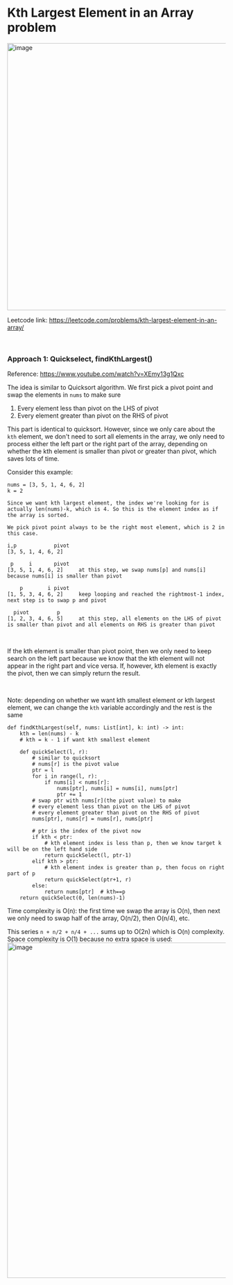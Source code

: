# Kth Largest Element in an Array problem
<img width="615" alt="image" src="https://user-images.githubusercontent.com/25105806/195516883-09951ab9-cc60-4630-a795-79a15754e7db.png">


Leetcode link: https://leetcode.com/problems/kth-largest-element-in-an-array/

<br />

### Approach 1: Quickselect, findKthLargest()

Reference: https://www.youtube.com/watch?v=XEmy13g1Qxc

The idea is similar to Quicksort algorithm. We first pick a pivot point and swap the elements in `nums` to make sure
1. Every element less than pivot on the LHS of pivot
2. Every element greater than pivot on the RHS of pivot

This part is identical to quicksort. However, since we only care about the `kth` element, we don't need to sort all elements in the array, we only need to process either the left part or the right part of the array, depending on whether the kth element is smaller than pivot or greater than pivot, which saves lots of time.

Consider this example:
```
nums = [3, 5, 1, 4, 6, 2]
k = 2

Since we want kth largest element, the index we're looking for is actually len(nums)-k, which is 4. So this is the element index as if the array is sorted.

We pick pivot point always to be the right most element, which is 2 in this case.

i,p            pivot
[3, 5, 1, 4, 6, 2]

 p     i       pivot
[3, 5, 1, 4, 6, 2]     at this step, we swap nums[p] and nums[i] because nums[i] is smaller than pivot

    p        i pivot
[1, 5, 3, 4, 6, 2]     keep looping and reached the rightmost-1 index, next step is to swap p and pivot

  pivot         p
[1, 2, 3, 4, 6, 5]     at this step, all elements on the LHS of pivot is smaller than pivot and all elements on RHS is greater than pivot

```

<br />

If the kth element is smaller than pivot point, then we only need to keep search on the left part because we know that the kth element will not appear in the right part and vice versa. If, however, kth element is exactly the pivot, then we can simply return the result.

<br />

Note: depending on whether we want kth smallest element or kth largest element, we can change the `kth` variable accordingly and the rest is the same

```python3
def findKthLargest(self, nums: List[int], k: int) -> int:
	kth = len(nums) - k
	# kth = k - 1 if want kth smallest element

	def quickSelect(l, r):
		# similar to quicksort
		# nums[r] is the pivot value
		ptr = l
		for i in range(l, r):
			if nums[i] < nums[r]:
				nums[ptr], nums[i] = nums[i], nums[ptr]
				ptr += 1
		# swap ptr with nums[r](the pivot value) to make
		# every element less than pivot on the LHS of pivot
		# every element greater than pivot on the RHS of pivot
		nums[ptr], nums[r] = nums[r], nums[ptr]

		# ptr is the index of the pivot now
		if kth < ptr:
			# kth element index is less than p, then we know target k will be on the left hand side
			return quickSelect(l, ptr-1)
		elif kth > ptr:
			# kth element index is greater than p, then focus on right part of p
			return quickSelect(ptr+1, r)
		else:
			return nums[ptr]  # kth==p
	return quickSelect(0, len(nums)-1)
```

Time complexity is O(n): the first time we swap the array is O(n), then next we only need to swap half of the array, O(n/2), then O(n/4), etc. 

This series `n + n/2 + n/4 + ...` sums up to O(2n) which is O(n) complexity. Space complexity is O(1) because no extra space is used:
<img width="772" alt="image" src="https://user-images.githubusercontent.com/25105806/195520228-529f3b31-23e9-4fa6-9334-20138365b8ed.png">



